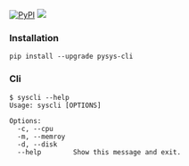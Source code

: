 [![PyPI](https://img.shields.io/pypi/v/pysys-cli.svg)](https://pypi.org/project/pysys-cli/) <img src="https://github.com/Yangzhenzhao/pysys-cli/workflows/CI/badge.svg" />


### Installation

`pip install --upgrade pysys-cli`        


### Cli

```
$ syscli --help
Usage: syscli [OPTIONS]

Options:
  -c, --cpu
  -m, --memroy
  -d, --disk
  --help        Show this message and exit.
```
